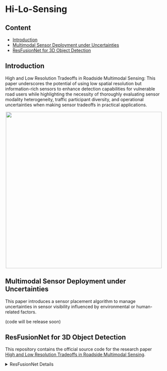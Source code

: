 # Hi-Lo-Sensing
## Content
<!-- - [News](#news-fire) -->
- [Introduction](#Introduction)
- [Multimodal Sensor Deployment under Uncertainties](#Multimodal-Sensor-Deployment-under-Uncertainties)
- [ResFusionNet for 3D Object Detection](#ResFusionNet-for-3D-Object-Detection)
<!-- - [Citation](#citation) -->

## Introduction
High and Low Resolution Tradeoffs in Roadside Multimodal Sensing: This paper underscores the potential of using low spatial resolution but information-rich sensors to enhance detection capabilities for vulnerable road users while highlighting the necessity of thoroughly evaluating sensor modality heterogeneity, traffic participant diversity, and operational uncertainties when making sensor tradeoffs in practical applications.

<p align="center">
<img src="resource/ICRA2025.gif" width="500" alt="" class="img-responsive">
</p>

## Multimodal Sensor Deployment under Uncertainties
This paper introduces a sensor placement algorithm to manage uncertainties in sensor visibility influenced by environmental or human-related factors.

(code will be release soon)

## ResFusionNet for 3D Object Detection

This repository contains the official source code for the research paper [High and Low Resolution Tradeoffs in Roadside Multimodal Sensing]().

<details>
<summary>ResFusionNet Details</summary>

### 1. Point Cloud Preprocessing from CARLA

To preprocess point cloud data from CARLA, execute the following command:

```bash
python pre_process_carla.py
```

### 2. ResFusionNet Training

To train the ResFusionNet model, use the following command:

```bash
python carla_train_eval.py
```

### 3. Model Testing

To test the model using a checkpoint, run:

```bash
python -u carla_test.py --data_root='./your/data/root' --ckpt_path='/path/to/your/checkpoint'
```

### Acknowledgements

This project incorporates code from [this repository](https://github.com/zhulf0804/PointPillars). Please adhere to their installation and compilation guidelines.
